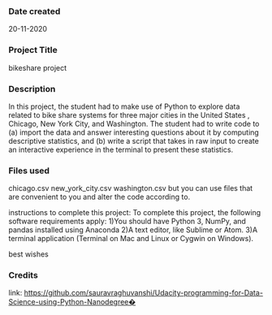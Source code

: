 ### Date created
20-11-2020


### Project Title
bikeshare project


### Description
In this project, the student had to make use of Python to explore data related to bike share systems for three major cities in the United States , Chicago, New York City, and Washington. The student had to write code to (a) import the data and answer interesting questions about it by computing descriptive statistics, and (b) write a script that takes in raw input to create an interactive experience in the terminal to present these statistics.


### Files used
chicago.csv
new_york_city.csv
washington.csv
but you can use files that are convenient to you and alter the code according to.

instructions to complete this project:
To complete this project, the following software requirements apply:
1)You should have Python 3, NumPy, and pandas installed using Anaconda
2)A text editor, like Sublime or Atom.
3)A terminal application (Terminal on Mac and Linux or Cygwin on Windows).

best wishes


### Credits
link: https://github.com/sauravraghuvanshi/Udacity-programming-for-Data-Science-using-Python-Nanodegree�
